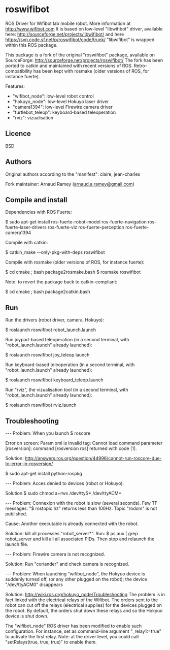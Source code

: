 roswifibot
==========

ROS Driver for Wifibot lab mobile robot.
More information at
  http://www.wifibot.com
It is based on low-level "libwifibot" driver, available here:
  http://sourceforge.net/projects/libwifibot/
  and here
  https://svn.code.sf.net/p/roswifibot/code/trunk/
"libwifibot" is wrapped within this ROS package.

This package is a fork of the original "roswifibot" package, available on SourceForge:
  http://sourceforge.net/projects/roswifibot/
The fork has been ported to catkin and maintained with recent versions of ROS.
Retro-compatibility has been kept with rosmake
(older versions of ROS, for instance fuerte).

Features:
  - "wifibot_node":     low-level robot control
  - "hokuyo_node":      low-level Hokuyo laser driver
  - "camera1394":       low-level Firewire camera driver
  - "turtlebot_teleop": keyboard-based teleoperation
  - "rviz":             vizualisation


Licence
-------
BSD


Authors
-------
Original authors according to the "manifest": claire, jean-charles

Fork maintainer: Arnaud Ramey (arnaud.a.ramey@gmail.com)


Compile and install
-------------------
Dependencies with ROS Fuerte:

$ sudo apt-get install  ros-fuerte-robot-model  ros-fuerte-navigation  ros-fuerte-laser-drivers  ros-fuerte-viz ros-fuerte-perception ros-fuerte-camera1394

Compile with catkin:

$ catkin_make --only-pkg-with-deps roswifibot

Compile with rosmake (older versions of ROS, for instance fuerte):

$ cd cmake ; bash package2rosmake.bash
$ rosmake roswifibot

Note: to revert the package back to catkin-compliant:

$ cd cmake ; bash package2catkin.bash


Run
---
Run the drivers (robot driver, camera, Hokuyo):

$ roslaunch roswifibot robot_launch.launch

Run joypad-based teleoperation
(in a second terminal, with "robot_launch.launch" already launched):

$ roslaunch roswifibot joy_teleop.launch

Run keyboard-based teleoperation
(in a second terminal, with "robot_launch.launch" already launched):

$ roslaunch roswifibot keyboard_teleop.launch

Run "rviz", the vizualisation tool
(in a second terminal, with "robot_launch.launch" already launched):

$ roslaunch roswifibot rviz.launch


Troubleshooting
---------------
--- Problem:
  When you launch
  $ roscore

  Error on screen:
  Param xml is <param command="rosversion ros" name="rosversion"/>
  Invalid <param> tag: Cannot load command parameter [rosversion]: command [rosversion ros] returned with code [1].

Solution:
  http://answers.ros.org/question/44996/cannot-run-roscore-due-to-error-in-rosversion/

  $ sudo apt-get install python-rospkg


--- Problem:
  Acces denied to devices (robot or Hokuyo).

Solution
  $ sudo chmod a+rwx /dev/ttyS* /dev/ttyACM*


--- Problem:
  Connexion with the robot is slow (several seconds).
  Few TF messages:
    "$ rostopic hz"
  returns less than 100Hz.
  Topic "/odom" is not published.

Cause:
  Another executable is already connected with the robot.

Solution:
  kill all processes "robot_server*".
  Run:
    $ ps aux | grep robot_server
  and kill all all associated PIDs.
  Then stop and relaunch the launch file.


--- Problem:
  Firewire camera is not recognized.

Solution:
  Run "coriander" and check camera is recognized.


--- Problem:
  When launching "wifibot_node", the Hokyuo device is suddenly turned off,
  (or  any other plugged on the robot);
  the device "/dev/ttyACM0" disappears

Solution:
  http://wiki.ros.org/hokuyo_node/Troubleshooting
  The problem is in fact linked with the electrical relays of the Wifibot.
  The orders sent to the robot can cut off the relays
  (electrical supplies) for the devices plugged on the robot.
  By default, the orders shut down these relays and so the Hokyuo device
  is shut down.

  The "wifibot_node" ROS driver has been modified to enable such configuration.
  For instance, set as command-line argument "_relay1:=true"
  to activate the first relay.
  Note: at the driver level, you could call "setRelays(true, true, true)"
  to enable them.

